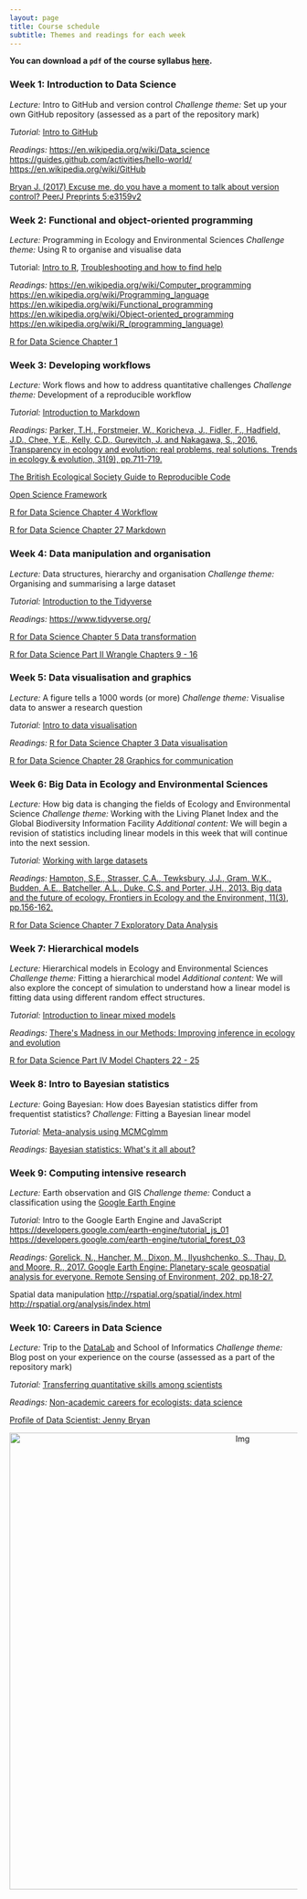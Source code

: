 ```yaml
---
layout: page
title: Course schedule
subtitle: Themes and readings for each week
---
```


__You can download a `pdf` of the course syllabus <a href="https://drive.google.com/file/d/1m0aUvwyU_HwiugJnpXv2_LdM0pU7jkMY/view?usp=sharing" target="_blank">here</a>.__

### Week 1: Introduction to Data Science
*Lecture:* Intro to GitHub and version control
*Challenge theme:* Set up your own GitHub repository (assessed as a part of the repository mark)

*Tutorial:* <a href="https://ourcodingclub.github.io/2017/02/27/git.html
" target="_blank">Intro to GitHub</a>

*Readings:*
<a href="https://en.wikipedia.org/wiki/Data_science" target="_blank">https://en.wikipedia.org/wiki/Data_science</a>
<a href="https://guides.github.com/activities/hello-world/" target="_blank">https://guides.github.com/activities/hello-world/</a>
<a href="https://en.wikipedia.org/wiki/GitHub" target ="_blank">https://en.wikipedia.org/wiki/GitHub</a>

<a href="https://doi.org/10.7287/peerj.preprints.3159v2" target="_blank">Bryan J. (2017) Excuse me, do you have a moment to talk about version control? PeerJ Preprints 5:e3159v2 </a>

### Week 2: Functional and object-oriented programming
*Lecture:* Programming in Ecology and Environmental Sciences
*Challenge theme:* Using R to organise and visualise data

Tutorial: <a href="https://ourcodingclub.github.io/2016/11/13/intro-to-r.html" target="_blank">Intro to R</a>, <a href="https://ourcodingclub.github.io/2016/11/15/troubleshooting.html" target="_blank">Troubleshooting and how to find help</a>

*Readings:*
<a href="https://en.wikipedia.org/wiki/Computer_programming" target="_blank">https://en.wikipedia.org/wiki/Computer_programming</a>
<a href="https://en.wikipedia.org/wiki/Programming_language" target="_blank">https://en.wikipedia.org/wiki/Programming_language</a>
<a href="https://en.wikipedia.org/wiki/Functional_programming" target="_blank">https://en.wikipedia.org/wiki/Functional_programming</a>
<a href="https://en.wikipedia.org/wiki/Object-oriented_programming" target="_blank">https://en.wikipedia.org/wiki/Object-oriented_programming</a>
<a href="https://en.wikipedia.org/wiki/R_(programming_language)" target="_blank">https://en.wikipedia.org/wiki/R_(programming_language)</a>

<a href="http://r4ds.had.co.nz/introduction.html" target="_blank">R for Data Science Chapter 1</a>

### Week 3: Developing workflows
*Lecture:* Work flows and how to address quantitative challenges
*Challenge theme:* Development of a reproducible workflow

*Tutorial:* <a href="https://ourcodingclub.github.io/2016/11/24/rmarkdown-1.html" target="_blank">Introduction to Markdown</a>

*Readings:*
<a href="https://www.sciencedirect.com/science/article/pii/S0169534716300957" target="_blank">Parker, T.H., Forstmeier, W., Koricheva, J., Fidler, F., Hadfield, J.D., Chee, Y.E., Kelly, C.D., Gurevitch, J. and Nakagawa, S., 2016. Transparency in ecology and evolution: real problems, real solutions. Trends in ecology & evolution, 31(9), pp.711-719.</a>

<a href="https://www.britishecologicalsociety.org/wp-content/uploads/2017/12/guide-to-reproducible-code.pdf" target="_blank"> The British Ecological Society Guide to Reproducible Code</a>

<a href="https://osf.io/" target="_blank">Open Science Framework</a>

<a href="http://r4ds.had.co.nz/workflow-basics.html" target="_blank">R for Data Science Chapter 4 Workflow</a>

<a href="http://r4ds.had.co.nz/r-markdown.html" target="_blank">R for Data Science Chapter 27 Markdown</a>

### Week 4: Data manipulation and organisation
*Lecture:* Data structures, hierarchy and organisation
*Challenge theme:* Organising and summarising a large dataset

*Tutorial:* <a href="https://ourcodingclub.github.io/2017/01/16/piping.html" target="_blank">Introduction to the Tidyverse</a>

*Readings:*
<a href="https://www.tidyverse.org/" target="_blank">https://www.tidyverse.org/</a>

<a href="http://r4ds.had.co.nz/transform.html" target="_blank">R for Data Science Chapter 5 Data transformation</a>

<a href="http://r4ds.had.co.nz/wrangle-intro.html" target="_blank">R for Data Science Part II Wrangle Chapters 9 - 16 </a>

### Week 5: Data visualisation and graphics
*Lecture:* A figure tells a 1000 words (or more)
*Challenge theme:* Visualise data to answer a research question

*Tutorial:* <a href="https://ourcodingclub.github.io/2017/01/29/datavis.html" target="_blank">Intro to data visualisation</a>

*Readings:*
<a href="http://r4ds.had.co.nz/data-visualisation.html" target="_blank">R for Data Science Chapter 3 Data visualisation</a>

<a href="http://r4ds.had.co.nz/graphics-for-communication.html" target = "_blank">R for Data Science Chapter 28 Graphics for communication</a>

### Week 6: Big Data in Ecology and Environmental Sciences
*Lecture:* How big data is changing the fields of Ecology and Environmental Science
*Challenge theme:* Working with the Living Planet Index and the Global Biodiversity Information Facility
*Additional content:* We will begin a revision of statistics including linear models in this week that will continue into the next session.

*Tutorial:* <a href="https://ourcodingclub.github.io/2017/03/20/seecc.html" target="_blank">Working with large datasets</a>

*Readings:*
<a href="http://onlinelibrary.wiley.com/doi/10.1890/120103/full" target="_blank">Hampton, S.E., Strasser, C.A., Tewksbury, J.J., Gram, W.K., Budden, A.E., Batcheller, A.L., Duke, C.S. and Porter, J.H., 2013. Big data and the future of ecology. Frontiers in Ecology and the Environment, 11(3), pp.156-162.</a>

<a href="http://r4ds.had.co.nz/exploratory-data-analysis.html" target="_blank">R for Data Science Chapter 7 Exploratory Data Analysis</a>

### Week 7: Hierarchical models
*Lecture:* Hierarchical models in Ecology and Environmental Sciences
*Challenge theme:* Fitting a hierarchical model
*Additional content:* We will also explore the concept of simulation to understand how a linear model is fitting data using different random effect structures.

*Tutorial:* <a href="https://ourcodingclub.github.io/2017/03/15/mixed-models.html" target="_blank">Introduction to linear mixed models</a>

*Readings:*
<a href="https://methodsblog.wordpress.com/2015/11/26/madness-in-our-methods/" target="_blank">There's Madness in our Methods: Improving inference in ecology and evolution</a>

<a href="http://r4ds.had.co.nz/model-basics.html" target="_blank">R for Data Science Part IV Model Chapters 22 - 25</a>

### Week 8: Intro to Bayesian statistics
*Lecture:* Going Bayesian: How does Bayesian statistics differ from frequentist statistics?
*Challenge:* Fitting a Bayesian linear model

*Tutorial:* <a href="https://ourcodingclub.github.io/2018/01/22/mcmcglmm.html" target="_blank">Meta-analysis using MCMCglmm</a>

*Readings:*
<a href="http://andrewgelman.com/2016/12/13/bayesian-statistics-whats/" target="_blank">Bayesian statistics: What's it all about?</a>

### Week 9: Computing intensive research
*Lecture:* Earth observation and GIS
*Challenge theme:* Conduct a classification using the <a href="https://earthengine.google.com/" target="_blank">Google Earth Engine</a>

*Tutorial:* Intro to the Google Earth Engine and JavaScript
<a href="https://developers.google.com/earth-engine/tutorial_js_01" target="_blank">https://developers.google.com/earth-engine/tutorial_js_01</a>
<a href="https://developers.google.com/earth-engine/tutorial_forest_03" target="_blank">https://developers.google.com/earth-engine/tutorial_forest_03</a>

*Readings:*
<a href="https://www.sciencedirect.com/science/article/pii/S0034425717302900" target="_blank">Gorelick, N., Hancher, M., Dixon, M., Ilyushchenko, S., Thau, D. and Moore, R., 2017. Google Earth Engine: Planetary-scale geospatial analysis for everyone. Remote Sensing of Environment, 202, pp.18-27.</a>

Spatial data manipulation
<a href="http://rspatial.org/spatial/index.html" target="_blank">http://rspatial.org/spatial/index.html</a>
<a href="http://rspatial.org/analysis/index.html" target="_blank">http://rspatial.org/analysis/index.html</a>

### Week 10: Careers in Data Science
*Lecture:* Trip to the <a href="https://www.thedatalab.com/" target="_blank">DataLab</a> and School of Informatics
*Challenge theme:* Blog post on your experience on the course (assessed as a part of the repository mark)

*Tutorial:* <a href="https://ourcodingclub.github.io/2017/11/23/tutorials.html" target="_blank">Transferring quantitative skills among scientists</a>

*Readings:*
<a href="https://dynamicecology.wordpress.com/2014/10/27/non-academic-careers-for-ecologists-data-science-guest-post/" target="_blank">Non-academic careers for ecologists: data science</a>

<a href="https://ropensci.org/blog/2017/12/08/rprofile-jenny-bryan/" target="_blank">Profile of Data Scientist: Jenny Bryan</a>

<center> <img src="{{ site.baseurl }}/img/cc3.jpg" alt="Img" style="width: 800px;"/> </center>
